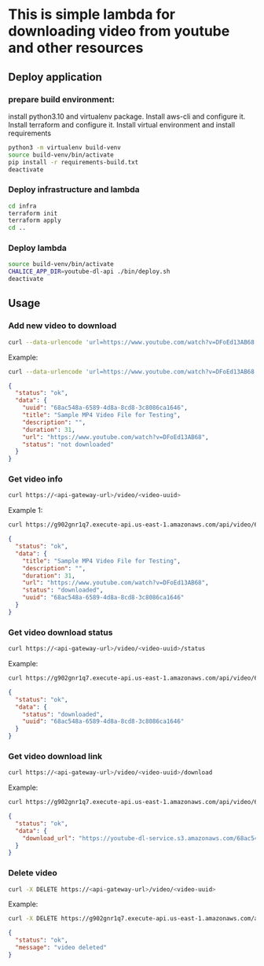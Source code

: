 # This is simple lambda for downloading video from youtube and other resources
## Deploy application
### prepare build environment:
install python3.10 and virtualenv package.
Install aws-cli and configure it.
Install terraform and configure it.
Install virtual environment and install requirements
```bash
python3 -m virtualenv build-venv
source build-venv/bin/activate
pip install -r requirements-build.txt
deactivate
```
### Deploy infrastructure and lambda
```bash
cd infra
terraform init
terraform apply
cd ..
```
### Deploy lambda
```bash
source build-venv/bin/activate
CHALICE_APP_DIR=youtube-dl-api ./bin/deploy.sh
deactivate
```

## Usage
### Add new video to download
```bash
curl --data-urlencode 'url=https://www.youtube.com/watch?v=DFoEd13AB68' https://<api-gateway-url>/video
```
Example:
```bash
curl --data-urlencode 'url=https://www.youtube.com/watch?v=DFoEd13AB68' https://g902gnr1q7.execute-api.us-east-1.amazonaws.com/api/video | jq
```
```json
{
  "status": "ok",
  "data": {
    "uuid": "68ac548a-6589-4d8a-8cd8-3c8086ca1646",
    "title": "Sample MP4 Video File for Testing",
    "description": "",
    "duration": 31,
    "url": "https://www.youtube.com/watch?v=DFoEd13AB68",
    "status": "not downloaded"
  }
}
```
### Get video info
```bash
curl https://<api-gateway-url>/video/<video-uuid>
```
Example 1:
```bash
curl https://g902gnr1q7.execute-api.us-east-1.amazonaws.com/api/video/68ac548a-6589-4d8a-8cd8-3c8086ca1646 | jq
```

```json
{
  "status": "ok",
  "data": {
    "title": "Sample MP4 Video File for Testing",
    "description": "",
    "duration": 31,
    "url": "https://www.youtube.com/watch?v=DFoEd13AB68",
    "status": "downloaded",
    "uuid": "68ac548a-6589-4d8a-8cd8-3c8086ca1646"
  }
}
```


### Get video download status
```bash
curl https://<api-gateway-url>/video/<video-uuid>/status
```
Example:
```bash
curl https://g902gnr1q7.execute-api.us-east-1.amazonaws.com/api/video/68ac548a-6589-4d8a-8cd8-3c8086ca1646/status | jq
```
```json
{
  "status": "ok",
  "data": {
    "status": "downloaded",
    "uuid": "68ac548a-6589-4d8a-8cd8-3c8086ca1646"
  }
}
```
### Get video download link
```bash
curl https://<api-gateway-url>/video/<video-uuid>/download
```
Example:
```bash
curl https://g902gnr1q7.execute-api.us-east-1.amazonaws.com/api/video/68ac548a-6589-4d8a-8cd8-3c8086ca1646/download | jq
```
```json
{
  "status": "ok",
  "data": {
    "download_url": "https://youtube-dl-service.s3.amazonaws.com/68ac548a-6589-4d8a-8cd8-3c8086ca1646/Sample%20MP4%20Video%20File%20for%20Testing-DFoEd13AB68.mp4?AWSAccessKeyId=ASIAYBCVR6DMXFUECM5D&Signature=Xx3%2BEwOAc6KLmTIJpkyentujm8k%3D&x-amz-security-token=IQoJb3JpZ2luX2VjEGsaCXVzLWVhc3QtMSJHMEUCIQD87Yakv6ZxqGWVmzhvPUUWSSLRvkBg%2BUsxP71eq3YmRgIgbt9gOClkYN4tp%2FrcGCm0%2FR%2BvEIkIC8%2BtlNkpJxTyLskqgQMI9P%2F%2F%2F%2F%2F%2F%2F%2F%2F%2FARADGgw1NTIwODI3MzEyMjUiDBxh6FPkeORrcr8zaSrVAnJX7i73rA2%2F1%2FQ4Ax0FdBGvxnm9KY3fqN4z6wIjME22xq%2FvVTg8VJ7jgjaR%2FzIZWaYNDquzf7VWfx9lGiEiXvksQjtWhH2LoN8hQWBSDnY6OC8e%2Fvt1xD8q9xe9gjtU%2FsHkAkDXWczWkCe34f6CAQ4eqCt2yTxTPzBXjdewL383nN%2FDvR4QCSrPxRBkb5M%2Bv5KWEHwb%2FhlUK2%2FvuJEtpSiN7OJ5Cmp%2BZKRIhfo3e2UQVCr3lv0SSsDoKe5FdRHrDhpOIvAyqYDqtyWTZi4hNeHC%2BtK4ZcToHoA%2F5LPqcNPCO2hDrJRhTMlKFLKmYsYS1wAEQ7iOOrMiw7BNQgWmnh6O8q9vy%2B12JD9FLXovQIryeHF186VKgBbFY0%2BRv%2BmzH4vPkSHRbRRM%2BtJB%2FBuRN2Vg2v0K%2F8zS%2FJBGKjY1QNdUqRWHCvXZNd9BmbU3wNb49WdtYnNEMIji9aUGOp4BPUUkWWelBXOk2p%2FNcBWRkQJ8z%2B050SwWSW0AplcEvuCI%2FNr139X3wNrsPhUEUXWNo7JHFxuzrpfA3yDjeJq9F7As72a1aHEzd56uBt5QSdp8Rmy%2BFuUNf5iuX7HFfyE4lk3101OT0RPc00fSVGX2qQI4%2BdSI0aLti6Ov9bAS6TXJG%2FGJhMn3yljPKvx3p7S9fp5S32nNJruKrSz8oTM%3D&Expires=1690141494"
  }
}
```
### Delete video
```bash
curl -X DELETE https://<api-gateway-url>/video/<video-uuid>
```
Example:
```bash
curl -X DELETE https://g902gnr1q7.execute-api.us-east-1.amazonaws.com/api/video/68ac548a-6589-4d8a-8cd8-3c8086ca1646 | jq
```
```json
{
  "status": "ok",
  "message": "video deleted"
}
```

